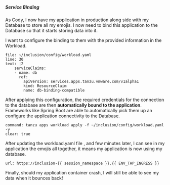 ##### Service Binding

As Cody, I now have my application in production along side with my Database to store all my emojis.
I now need to bind this application to the Database so that it starts storing data into it. 

I want to configure the binding to them with the provided information in the Workload.
```editor:append-lines-to-file
file: ~/inclusion/config/workload.yaml
line: 30
text: |2
    serviceClaims:
    - name: db
      ref:
        apiVersion: services.apps.tanzu.vmware.com/v1alpha1
        kind: ResourceClaim
        name: db-binding-compatible
```

After applying this configuration, the required credentials for the connection to the database are then **automatically bound to the application**.   Frameworks like Spring Boot are able to automatically pick them up an configure the application connectivity to the Database.

```terminal:execute
command: tanzu apps workload apply -f ~/inclusion/config/workload.yaml -y
clear: true
```

After updating the workload.yaml file , and few minutes later, I can see in my application the emojis all together, it means my application is now using my database. 
```dashboard:open-url
url: https://inclusion-{{ session_namespace }}.{{ ENV_TAP_INGRESS }}
```

Finally, should my application container crash, I will still be able to see my data when it bounces back!
